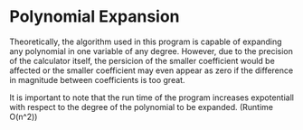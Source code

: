 # Polynomial Expansion

Theoretically, the algorithm used in this program is capable of expanding any polynomial in one variable of any degree. However, due to the precision of the calculator itself, the persicion of the smaller coefficient would be affected or the smaller coefficient may even appear as zero if the difference in magnitude between coefficients is too great.

It is important to note that the run time of the program increases expotentiall with respect to the degree of the polynomial to be expanded. (Runtime O(n^2))
